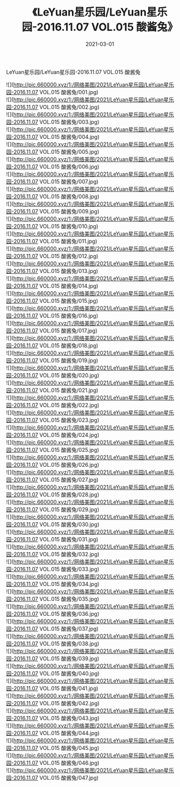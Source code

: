 ﻿---
layout: post
title:  《LeYuan星乐园/LeYuan星乐园-2016.11.07 VOL.015 酸酱兔》
date:   2021-03-01
img: http://pic.660000.xyz/1:/网络美图/2021/LeYuan星乐园/LeYuan星乐园-2016.11.07 VOL.015 酸酱兔/000.jpg
categories: [美女, 清纯, 唯美]
---

LeYuan星乐园/LeYuan星乐园-2016.11.07 VOL.015 酸酱兔

 ![](http://pic.660000.xyz/1:/网络美图/2021/LeYuan星乐园/LeYuan星乐园-2016.11.07 VOL.015 酸酱兔/001.jpg) <br>![](http://pic.660000.xyz/1:/网络美图/2021/LeYuan星乐园/LeYuan星乐园-2016.11.07 VOL.015 酸酱兔/002.jpg) <br>![](http://pic.660000.xyz/1:/网络美图/2021/LeYuan星乐园/LeYuan星乐园-2016.11.07 VOL.015 酸酱兔/003.jpg) <br>![](http://pic.660000.xyz/1:/网络美图/2021/LeYuan星乐园/LeYuan星乐园-2016.11.07 VOL.015 酸酱兔/004.jpg) <br>![](http://pic.660000.xyz/1:/网络美图/2021/LeYuan星乐园/LeYuan星乐园-2016.11.07 VOL.015 酸酱兔/005.jpg) <br>![](http://pic.660000.xyz/1:/网络美图/2021/LeYuan星乐园/LeYuan星乐园-2016.11.07 VOL.015 酸酱兔/006.jpg) <br>![](http://pic.660000.xyz/1:/网络美图/2021/LeYuan星乐园/LeYuan星乐园-2016.11.07 VOL.015 酸酱兔/007.jpg) <br>![](http://pic.660000.xyz/1:/网络美图/2021/LeYuan星乐园/LeYuan星乐园-2016.11.07 VOL.015 酸酱兔/008.jpg) <br>![](http://pic.660000.xyz/1:/网络美图/2021/LeYuan星乐园/LeYuan星乐园-2016.11.07 VOL.015 酸酱兔/009.jpg) <br>![](http://pic.660000.xyz/1:/网络美图/2021/LeYuan星乐园/LeYuan星乐园-2016.11.07 VOL.015 酸酱兔/010.jpg) <br>![](http://pic.660000.xyz/1:/网络美图/2021/LeYuan星乐园/LeYuan星乐园-2016.11.07 VOL.015 酸酱兔/011.jpg) <br>![](http://pic.660000.xyz/1:/网络美图/2021/LeYuan星乐园/LeYuan星乐园-2016.11.07 VOL.015 酸酱兔/012.jpg) <br>![](http://pic.660000.xyz/1:/网络美图/2021/LeYuan星乐园/LeYuan星乐园-2016.11.07 VOL.015 酸酱兔/013.jpg) <br>![](http://pic.660000.xyz/1:/网络美图/2021/LeYuan星乐园/LeYuan星乐园-2016.11.07 VOL.015 酸酱兔/014.jpg) <br>![](http://pic.660000.xyz/1:/网络美图/2021/LeYuan星乐园/LeYuan星乐园-2016.11.07 VOL.015 酸酱兔/015.jpg) <br>![](http://pic.660000.xyz/1:/网络美图/2021/LeYuan星乐园/LeYuan星乐园-2016.11.07 VOL.015 酸酱兔/016.jpg) <br>![](http://pic.660000.xyz/1:/网络美图/2021/LeYuan星乐园/LeYuan星乐园-2016.11.07 VOL.015 酸酱兔/017.jpg) <br>![](http://pic.660000.xyz/1:/网络美图/2021/LeYuan星乐园/LeYuan星乐园-2016.11.07 VOL.015 酸酱兔/018.jpg) <br>![](http://pic.660000.xyz/1:/网络美图/2021/LeYuan星乐园/LeYuan星乐园-2016.11.07 VOL.015 酸酱兔/019.jpg) <br>![](http://pic.660000.xyz/1:/网络美图/2021/LeYuan星乐园/LeYuan星乐园-2016.11.07 VOL.015 酸酱兔/020.jpg) <br>![](http://pic.660000.xyz/1:/网络美图/2021/LeYuan星乐园/LeYuan星乐园-2016.11.07 VOL.015 酸酱兔/021.jpg) <br>![](http://pic.660000.xyz/1:/网络美图/2021/LeYuan星乐园/LeYuan星乐园-2016.11.07 VOL.015 酸酱兔/022.jpg) <br>![](http://pic.660000.xyz/1:/网络美图/2021/LeYuan星乐园/LeYuan星乐园-2016.11.07 VOL.015 酸酱兔/023.jpg) <br>![](http://pic.660000.xyz/1:/网络美图/2021/LeYuan星乐园/LeYuan星乐园-2016.11.07 VOL.015 酸酱兔/024.jpg) <br>![](http://pic.660000.xyz/1:/网络美图/2021/LeYuan星乐园/LeYuan星乐园-2016.11.07 VOL.015 酸酱兔/025.jpg) <br>![](http://pic.660000.xyz/1:/网络美图/2021/LeYuan星乐园/LeYuan星乐园-2016.11.07 VOL.015 酸酱兔/026.jpg) <br>![](http://pic.660000.xyz/1:/网络美图/2021/LeYuan星乐园/LeYuan星乐园-2016.11.07 VOL.015 酸酱兔/027.jpg) <br>![](http://pic.660000.xyz/1:/网络美图/2021/LeYuan星乐园/LeYuan星乐园-2016.11.07 VOL.015 酸酱兔/028.jpg) <br>![](http://pic.660000.xyz/1:/网络美图/2021/LeYuan星乐园/LeYuan星乐园-2016.11.07 VOL.015 酸酱兔/029.jpg) <br>![](http://pic.660000.xyz/1:/网络美图/2021/LeYuan星乐园/LeYuan星乐园-2016.11.07 VOL.015 酸酱兔/030.jpg) <br>![](http://pic.660000.xyz/1:/网络美图/2021/LeYuan星乐园/LeYuan星乐园-2016.11.07 VOL.015 酸酱兔/031.jpg) <br>![](http://pic.660000.xyz/1:/网络美图/2021/LeYuan星乐园/LeYuan星乐园-2016.11.07 VOL.015 酸酱兔/032.jpg) <br>![](http://pic.660000.xyz/1:/网络美图/2021/LeYuan星乐园/LeYuan星乐园-2016.11.07 VOL.015 酸酱兔/033.jpg) <br>![](http://pic.660000.xyz/1:/网络美图/2021/LeYuan星乐园/LeYuan星乐园-2016.11.07 VOL.015 酸酱兔/034.jpg) <br>![](http://pic.660000.xyz/1:/网络美图/2021/LeYuan星乐园/LeYuan星乐园-2016.11.07 VOL.015 酸酱兔/035.jpg) <br>![](http://pic.660000.xyz/1:/网络美图/2021/LeYuan星乐园/LeYuan星乐园-2016.11.07 VOL.015 酸酱兔/036.jpg) <br>![](http://pic.660000.xyz/1:/网络美图/2021/LeYuan星乐园/LeYuan星乐园-2016.11.07 VOL.015 酸酱兔/037.jpg) <br>![](http://pic.660000.xyz/1:/网络美图/2021/LeYuan星乐园/LeYuan星乐园-2016.11.07 VOL.015 酸酱兔/038.jpg) <br>![](http://pic.660000.xyz/1:/网络美图/2021/LeYuan星乐园/LeYuan星乐园-2016.11.07 VOL.015 酸酱兔/039.jpg) <br>![](http://pic.660000.xyz/1:/网络美图/2021/LeYuan星乐园/LeYuan星乐园-2016.11.07 VOL.015 酸酱兔/040.jpg) <br>![](http://pic.660000.xyz/1:/网络美图/2021/LeYuan星乐园/LeYuan星乐园-2016.11.07 VOL.015 酸酱兔/041.jpg) <br>![](http://pic.660000.xyz/1:/网络美图/2021/LeYuan星乐园/LeYuan星乐园-2016.11.07 VOL.015 酸酱兔/042.jpg) <br>![](http://pic.660000.xyz/1:/网络美图/2021/LeYuan星乐园/LeYuan星乐园-2016.11.07 VOL.015 酸酱兔/043.jpg) <br>![](http://pic.660000.xyz/1:/网络美图/2021/LeYuan星乐园/LeYuan星乐园-2016.11.07 VOL.015 酸酱兔/044.jpg) <br>![](http://pic.660000.xyz/1:/网络美图/2021/LeYuan星乐园/LeYuan星乐园-2016.11.07 VOL.015 酸酱兔/045.jpg) <br>![](http://pic.660000.xyz/1:/网络美图/2021/LeYuan星乐园/LeYuan星乐园-2016.11.07 VOL.015 酸酱兔/046.jpg) <br>![](http://pic.660000.xyz/1:/网络美图/2021/LeYuan星乐园/LeYuan星乐园-2016.11.07 VOL.015 酸酱兔/047.jpg) <br>